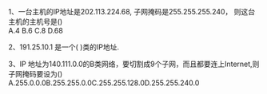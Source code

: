 1、一台主机的IP地址是202.113.224.68, 子网掩码是255.255.255.240， 则这台主机的主机号是()
<br>A.4   B.6  C.8  D.68

2、191.25.10.1 是一个( )类的IP地址.

3、IP 地址为140.111.0.0的B类网络，要切割成9个子网，而且都要连上Internet,则子网掩码要设为()
<br>  A.255.0.0.0B.255.255.0.0C.255.255.128.0D.255.255.240.0
